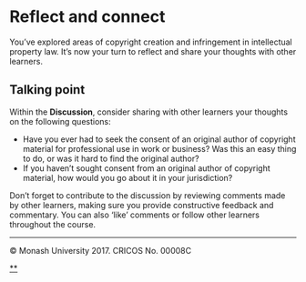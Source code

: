 # Reflect and connect

You’ve explored areas of copyright creation and infringement in intellectual property law. It’s now your turn to reflect and share your thoughts with other learners.

## Talking point

Within the **Discussion**, consider sharing with other learners your thoughts on the following questions:

- Have you ever had to seek the consent of an original author of copyright material for professional use in work or business? Was this an easy thing to do, or was it hard to find the original author?
- If you haven’t sought consent from an original author of copyright material, how would you go about it in your jurisdiction?

Don’t forget to contribute to the discussion by reviewing comments made by other learners, making sure you provide constructive feedback and commentary. You can also ‘like’ comments or follow other learners throughout the course.

------

© Monash University 2017. CRICOS No. 00008C

[**](https://www.futurelearn.com/courses/law-for-non-lawyers/3/steps/177800#fl-comments)